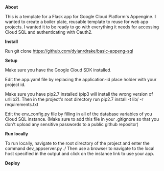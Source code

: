 **About**

This is a template for a Flask app for Google Cloud Platform's Appengine.  I wanted to create a boiler plate, reusable template to reuse for web app projects. I wanted it to be ready to go with everything it needs for accessing Cloud SQL and authenticating with Oauth2.



**Install**

Run git clone https://github.com/dylanrdrake/basic-appeng-sql



**Setup**

Make sure you have the Google Cloud SDK installed.

Edit the app.yaml file by replacing the application-id place holder with your project id.

Make sure you have pip2.7 installed (pip3 will install the wrong version of urllib2). Then in the project's root directory run pip2.7 install -t lib/ -r requirements.txt

Edit the env_config.py file by filling in all of the database variables of you Cloud SQL instance. (Make sure to add this file in your .gitignore so that you don't upload any sensitive passwords to a public github repositor)



**Run locally**

To run locally, navigate to the root directory of the project and enter the command dev_appserver.py ./
Then use a browser to navigate to the local host specified in the output and click on the instance link to use your app.


**Deploy**

